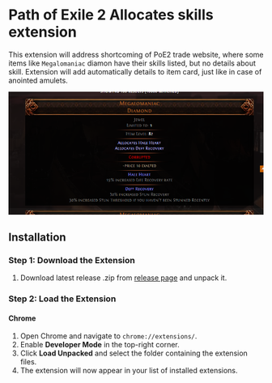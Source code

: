 # Path of Exile 2 Allocates skills extension

This extension will address shortcoming of PoE2 trade website, where some items like `Megalomaniac` diamon have their skills listed, but no details about skill.
Extension will add automatically details to item card, just like in case of anointed amulets.

![Screenshot](screenshot.png)

## Installation

### Step 1: Download the Extension
1. Download latest release .zip from [release page](https://github.com/Delwing/poe2-allocated-skills/releases/tag/latest) and unpack it.

### Step 2: Load the Extension
#### Chrome
1. Open Chrome and navigate to `chrome://extensions/`.
2. Enable **Developer Mode** in the top-right corner.
3. Click **Load Unpacked** and select the folder containing the extension files.
4. The extension will now appear in your list of installed extensions.
